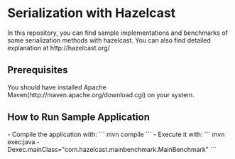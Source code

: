 <h1>Serialization with Hazelcast</h1>
In this repository, you can find sample implementations and benchmarks of some serialization methods with hazelcast. You can also find detailed explanation at http://hazelcast.org/

<h2>Prerequisites</h2>
You should have installed Apache Maven(http://maven.apache.org/download.cgi) on your system.
<h2>How to Run Sample Application</h2>
- Compile the application with: 
```
mvn compile
```
- Execute it with:
```
mvn exec:java -Dexec.mainClass="com.hazelcast.mainbenchmark.MainBenchmark"
```
